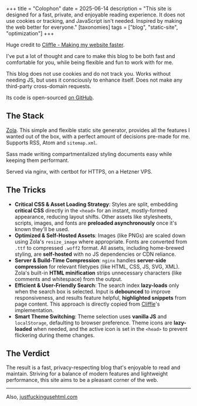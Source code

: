 +++
title = "Colophon"
date = 2025-06-14
description = "This site is designed for a fast, private, and enjoyable reading experience. It does not use cookies or tracking, and JavaScript isn't needed. Inspired by making the web better for everyone."
[taxonomies]
tags = ["blog", "static-site", "optimization"]
+++

Huge credit to [Cliffle - Making my website faster](https://cliffle.com/blog/making-website-faster/).

I've put a lot of thought and care to make this blog to be both fast and comfortable for you, while being flexible and fun to work with for me. 

This blog does not use cookies and do not track you. Works without needing JS, but uses it consciously to enhance itself. Does not make any third-party cross-domain requests.

Its code is open-sourced [on GitHub](https://github.com/egemengol/site).

## The Stack

[Zola](https://www.getzola.org/). This simple and flexible static site generator, provides all the features I wanted out of the box, with a perfect amount of decisions pre-made for me. Supports RSS, Atom and `sitemap.xml`.

Sass made writing compartmentalized styling documents easy while keeping them performant.

Served via nginx, with certbot for HTTPS, on a Hetzner VPS.

## The Tricks

-   **Critical CSS & Asset Loading Strategy**: Styles are split, embedding **critical CSS** directly in the `<head>` for an instant, mostly-formed appearance, reducing layout shifts. Other assets like stylesheets, scripts, images, and fonts are **preloaded asynchronously** once it's known they'll be used.
-   **Optimized & Self-Hosted Assets**: Images (like PNGs) are scaled down using Zola's `resize_image` where appropriate. Fonts are converted from `.ttf` to compressed `.woff2` format. All assets, including home-brewed styling, are **self-hosted** with no JS dependencies or CDN reliance.
-   **Server & Build-Time Compression**: `nginx` handles **server-side compression** for relevant filetypes (like HTML, CSS, JS, SVG, XML). Zola's built-in **HTML minification** strips unnecessary characters (like comments and whitespace) from the output.
-   **Efficient & User-Friendly Search**: The search index **lazy-loads** only when the search box is selected. Input is **debounced** to improve responsiveness, and results feature helpful, **highlighted snippets** from page content. This approach is directly copied from [Cliffle](https://cliffle.com/blog/making-website-faster/)'s implementation.
-   **Smart Theme Switching**: Theme selection uses **vanilla JS** and `localStorage`, defaulting to browser preference. Theme icons are **lazy-loaded** when needed, and the active icon is set in the `<head>` to prevent flickering during theme changes.

## The Verdict

The result is a fast, privacy-respecting blog that's enjoyable to read and maintain. Striving for a balance of modern features and lightweight performance, this site aims to be a pleasant corner of the web.

---

Also, [justfuckingusehtml.com](https://justfuckingusehtml.com/)
